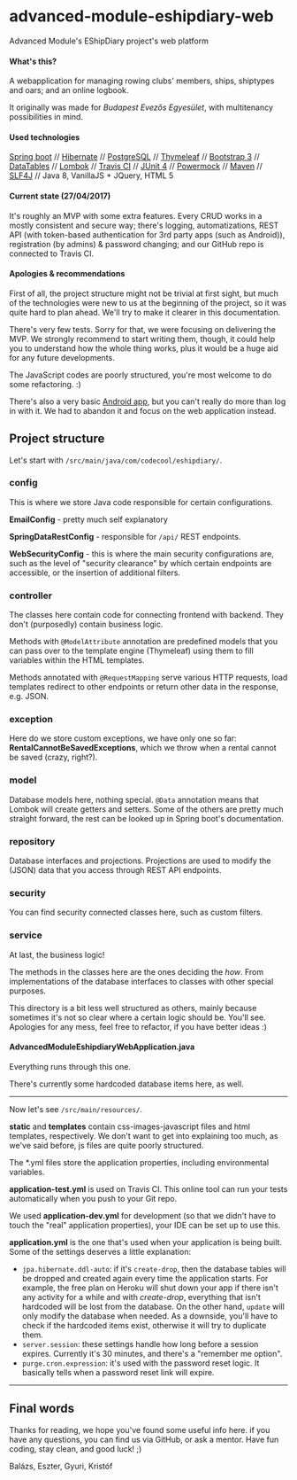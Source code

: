 # advanced-module-eshipdiary-web
Advanced Module's EShipDiary project's web platform

#### What's this?
A webapplication for managing rowing clubs' members, ships,
shiptypes and oars; and an online logbook.

It originally was made for _Budapest Evezős Egyesület_, with multitenancy
possibilities in mind.

#### Used technologies
[Spring boot](https://projects.spring.io/spring-boot/)
// [Hibernate](http://hibernate.org/)
// [PostgreSQL](https://www.postgresql.org/)
// [Thymeleaf](http://www.thymeleaf.org/)
// [Bootstrap 3](http://getbootstrap.com/)
// [DataTables](https://datatables.net/)
// [Lombok](https://projectlombok.org/)
// [Travis CI](https://travis-ci.org/)
// [JUnit 4](http://junit.org/junit4/)
// [Powermock](http://powermock.github.io/)
// [Maven](https://maven.apache.org/)
// [SLF4J](https://www.slf4j.org/)
// Java 8, VanillaJS + JQuery, HTML 5

#### Current state (27/04/2017)
It's roughly an MVP with some extra features. Every CRUD works in a
mostly consistent and secure way; there's logging, automatizations,
REST API (with token-based authentication for 3rd party apps
(such as Android)), registration (by admins) & password changing;
and our GitHub repo is connected to Travis CI.

#### Apologies & recommendations
First of all, the project structure might not be trivial at first
sight, but much of the technologies were new to us at the beginning
of the project, so it was quite hard to plan ahead.
We'll try to make it clearer in this documentation.

There's very few tests. Sorry for that, we were focusing on delivering
the MVP. We strongly recommend to start writing them, though, it
could help you to understand how the whole thing works, plus it would
be a huge aid for any future developments.

The JavaScript codes are poorly structured, you're most welcome to
do some refactoring. :)

There's also a very basic [Android app](https://github.com/CodecoolBP20161/advanced-module-eshipdiary-android),
but you can't really do more than log in with it. We had to abandon
it and focus on the web application instead.

## Project structure
Let's start with `/src/main/java/com/codecool/eshipdiary/`.

### config
This is where we store Java code responsible for certain
configurations.

**EmailConfig** - pretty much self explanatory

**SpringDataRestConfig** - responsible for `/api/` REST endpoints.

**WebSecurityConfig** - this is where the main security configurations
are, such as the level of "security clearance" by which certain endpoints
are accessible, or the insertion of additional filters.

### controller
The classes here contain code for connecting frontend with backend.
They don't (purposedly) contain business logic.

Methods with `@ModelAttribute` annotation are predefined models that
you can pass over to the template engine (Thymeleaf) using them to fill
variables within the HTML templates.

Methods annotated with `@RequestMapping` serve various HTTP requests,
load templates redirect to other endpoints or return other data in
the response, e.g. JSON.

### exception
Here do we store custom exceptions, we have only one so far:
**RentalCannotBeSavedExceptions**, which we throw when a rental
cannot be saved (crazy, right?).

### model
Database models here, nothing special. `@Data` annotation means that
Lombok will create getters and setters. Some of the others are pretty
much straight forward, the rest can be looked up in Spring boot's
documentation.

### repository
Database interfaces and projections. Projections are used to modify
the (JSON) data that you access through REST API endpoints.

### security
You can find security connected classes here, such as custom filters.

### service
At last, the business logic!

The methods in the classes here are the ones deciding the _how_.
From implementations of the database interfaces to classes with
other special purposes.

This directory is a bit less well structured as others, mainly
because sometimes it's not so clear where a certain logic should
be. You'll see. Apologies for any mess, feel free to refactor, if
you have better ideas :)

#### AdvancedModuleEshipdiaryWebApplication.java
Everything runs through this one.

There's currently some hardcoded database items here, as well.

****

Now let's see `/src/main/resources/`.

**static** and **templates** contain css-images-javascript files and
html templates, respectively. We don't want to get into explaining
too much, as we've said before, js files are quite poorly structured.

The *.yml files store the application properties,
including environmental variables.

**application-test.yml** is used on Travis CI. This online tool can
run your tests automatically when you push to your Git repo.

We used **application-dev.yml** for development (so that we didn't have
to touch the "real" application properties), your IDE can be set up
to use this.

**application.yml** is the one that's used when your application is
being built. Some of the settings deserves a little explanation:
* `jpa.hibernate.ddl-auto`: if it's `create-drop`, then the database
tables will be dropped and created again every time the application
starts. For example, the free plan on Heroku will shut down your app
if there isn't any activity for a while and with _create-drop_,
everything that isn't hardcoded will be lost from the database. On the
other hand, `update` will only modify the database when needed. As a
downside, you'll have to check if the hardcoded items exist, otherwise
it will try to duplicate them.
* `server.session`: these settings handle how long before a session
expires. Currently it's 30 minutes, and there's a "remember me option".
* `purge.cron.expression`: it's used with the password reset logic. It
basically tells when a password reset link will expire.

****

## Final words
Thanks for reading, we hope you've found some useful info here.
if you have any questions, you can find us via GitHub,
or ask a mentor.
Have fun coding, stay clean, and good luck! ;)

Balázs, Eszter, Gyuri, Kristóf